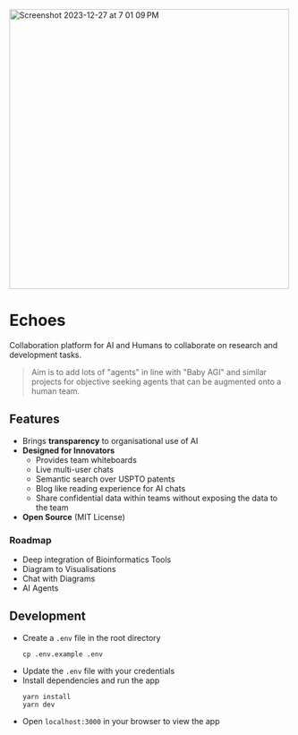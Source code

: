 <img width="500" alt="Screenshot 2023-12-27 at 7 01 09 PM" src="https://github.com/Technoculture/echoes/assets/33483920/9ed35e6e-1e2b-4314-a59b-d739d4a38e6c">

# Echoes

Collaboration platform for AI and Humans to collaborate on research and development tasks.

> Aim is to add lots of "agents" in line with "Baby AGI" and similar projects for objective seeking agents that can be augmented onto a human team.

## Features

- Brings **transparency** to organisational use of AI
- **Designed for Innovators**
  - Provides team whiteboards
  - Live multi-user chats
  - Semantic search over USPTO patents
  - Blog like reading experience for AI chats
  - Share confidential data within teams without exposing the data to the team
- **Open Source** (MIT License)

### Roadmap

- Deep integration of Bioinformatics Tools
- Diagram to Visualisations
- Chat with Diagrams
- AI Agents

## Development

- Create a `.env` file in the root directory
  ```
  cp .env.example .env
  ```
- Update the `.env` file with your credentials
- Install dependencies and run the app
  ```
  yarn install
  yarn dev
  ```
- Open `localhost:3000` in your browser to view the app

